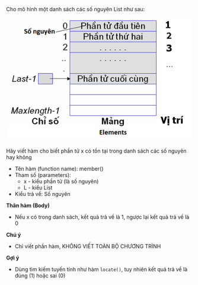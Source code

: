 Cho mô hình một danh sách các số nguyên List như sau:

<img src="../dsdac2.png">

Hãy viết hàm cho biết phần tử x có tồn tại trong danh sách các số nguyên hay không
- Tên hàm (function name): member()
- Tham số (parameters):
    - x - kiểu phần tử (là số nguyên)
    - L - kiểu List
- Kiểu trả về: Số nguyên

**Thân hàm (Body)**
- Nếu x có trong danh sách, kết quả trả về là 1, ngược lại kết quả trả về là 0

**Chú ý**
- Chỉ viết phần hàm, KHÔNG VIẾT TOÀN BỘ CHƯƠNG TRÌNH

**Gợi ý**
- Dùng tìm kiếm tuyến tính như hàm `locate()`, tuy nhiên kết quả trả về là đúng (1) hoặc sai (0)